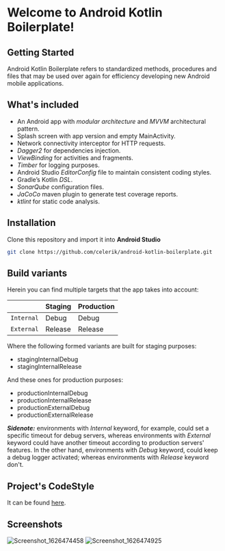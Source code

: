 # Welcome to Android Kotlin Boilerplate!

## Getting Started
Android Kotlin Boilerplate refers to standardized methods, procedures and files that may be used over again  for efficiency developing new Android mobile applications.

## What's included
* An Android app with _modular architecture_ and _MVVM_ architectural pattern.
* Splash screen with app version and empty MainActivity.
* Network connectivity interceptor for HTTP requests.
* _Dagger2_ for dependencies injection.
* _ViewBinding_ for activities and fragments.
* _Timber_ for logging purposes.
* Android Studio _EditorConfig_ file to maintain consistent coding styles.
* Gradle’s Kotlin _DSL_.
* _SonarQube_ configuration files.
* _JaCoCo_ maven plugin to generate test coverage reports.
* _ktlint_ for static code analysis.

## Installation
Clone this repository and import it into **Android Studio**
```bash
git clone https://github.com/celerik/android-kotlin-boilerplate.git
```

## Build variants
Herein you can find multiple targets that the app takes into account:

|          |Staging    |Production  |
|----------|-----------|------------|
|`Internal`|Debug      |Debug       |
|`External`|Release    |Release     |

 Where the following formed variants are built for staging purposes:
- stagingInternalDebug
- stagingInternalRelease

 And these ones for production purposes:
- productionInternalDebug
- productionInternalRelease
- productionExternalDebug
- productionExternalRelease

**_Sidenote:_**  environments with _Internal_ keyword, for example, could set a specific timeout for debug servers, whereas environments with _External_ keyword could have another timeout according to production servers' features. In the other hand, environments with _Debug_ keyword, could keep a debug logger activated; whereas environments with _Release_ keyword don't.

## Project's CodeStyle
It can be found [here](docs/codestyle.md).

## Screenshots

![Screenshot_1626474458](https://user-images.githubusercontent.com/25390317/126014560-dbd18cf5-75f9-4e0a-a72e-9b63e6db0bf4.png)
![Screenshot_1626474925](https://user-images.githubusercontent.com/25390317/126014713-1c25cf42-7307-4d05-b121-5be96abdf1a4.png)
